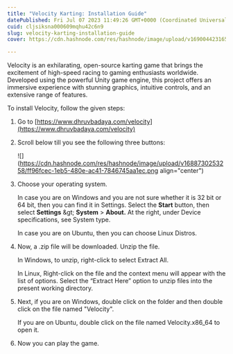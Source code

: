 ```yaml
---
title: "Velocity Karting: Installation Guide"
datePublished: Fri Jul 07 2023 11:49:26 GMT+0000 (Coordinated Universal Time)
cuid: cljsiksna000609mqhu42c6n9
slug: velocity-karting-installation-guide
cover: https://cdn.hashnode.com/res/hashnode/image/upload/v1690044231654/ef5a7ba9-df55-4f69-8797-f939cd226905.png

---
```


Velocity is an exhilarating, open-source karting game that brings the excitement of high-speed racing to gaming enthusiasts worldwide. Developed using the powerful Unity game engine, this project offers an immersive experience with stunning graphics, intuitive controls, and an extensive range of features.

To install Velocity, follow the given steps:

1. Go to [https://www.dhruvbadaya.com/velocity](https://www.dhruvbadaya.com/velocity)
    
2. Scroll below till you see the following three buttons:
    
    ![](https://cdn.hashnode.com/res/hashnode/image/upload/v1688730253258/ff96fcec-1eb5-480e-ac41-7846745aa1ec.png align="center")
    
3. Choose your operating system.
    
    In case you are on Windows and you are not sure whether it is 32 bit or 64 bit, then you can find it in Settings. Select the **Start** button, then select **Settings** \&gt; **System** &gt; **About.** At the right, under Device specifications, see System type.
    
    In case you are on Ubuntu, then you can choose Linux Distros.
    
4. Now, a .zip file will be downloaded. Unzip the file.
    
    In Windows, to unzip, right-click to select Extract All.
    
    In Linux, Right-click on the file and the context menu will appear with the list of options. Select the “Extract Here” option to unzip files into the present working directory.
    
5. Next, if you are on Windows, double click on the folder and then double click on the file named "Velocity".
    
    If you are on Ubuntu, double click on the file named Velocity.x86\_64 to open it.
    
6. Now you can play the game.